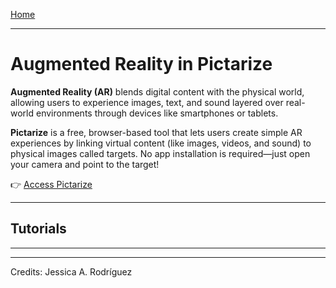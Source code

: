 [Home](../README.md)

-------------------------------------------------------------------------------

# Augmented Reality in Pictarize

**Augmented Reality (AR)** blends digital content with the physical world, allowing users to experience images, text, and sound layered over real-world environments through devices like smartphones or tablets.

**Pictarize** is a free, browser-based tool that lets users create simple AR experiences by linking virtual content (like images, videos, and sound) to physical images called targets. No app installation is required—just open your camera and point to the target!

👉 [Access Pictarize](https://pictarize.com)

---

## Tutorials

---

________________________________________________________________________

Credits: Jessica A. Rodríguez
